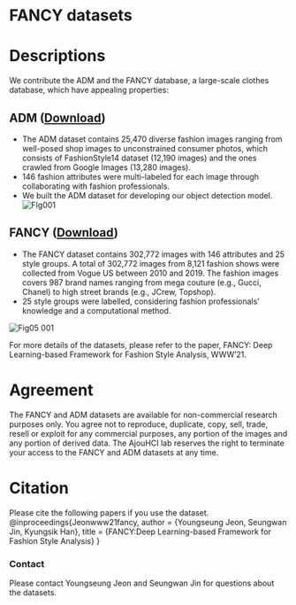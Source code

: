 # FANCY datasets


# Descriptions
We contribute the ADM and the FANCY database, a large-scale clothes database, which have appealing properties:

## ADM  ([Download](https://drive.google.com/drive/folders/1rvd5D0vv2MrMEaZZpmeJ2ny6Tn44DyA-?usp=sharing))
- The ADM dataset contains 25,470 diverse fashion images ranging from well-posed shop images to unconstrained consumer photos, which consists of FashionStyle14 dataset (12,190 images) and the ones crawled from Google Images (13,280 images).
- 146 fashion attributes were multi-labeled for each image through collaborating with fashion professionals.
- We built the ADM dataset for developing our object detection model. 
![FIg001](https://user-images.githubusercontent.com/30140635/107113079-d8b8a380-689f-11eb-9d7e-99d18c15b5e4.jpeg)


## FANCY  ([Download](https://drive.google.com/drive/folders/1abIiasmgCSdvNpEDJM9-2iaURlTQh8PY?usp=sharing))
- The FANCY dataset contains 302,772 images with 146 attributes and 25 style groups.
A total of 302,772 images from 8,121 fashion shows were collected from Vogue US between 2010 and 2019. The fashion images covers 987 brand names ranging from mega couture (e.g., Gucci, Chanel) to high street brands (e.g., JCrew, Topshop).
- 25 style groups were labelled, considering fashion professionals’ knowledge and a computational method.


![Fig05 001](https://user-images.githubusercontent.com/30140635/107113084-e2420b80-689f-11eb-89ab-7251ecdf02e5.jpeg)


For more details of the datasets, please refer to the paper, FANCY: Deep Learning-based Framework for Fashion Style Analysis, WWW’21. 
 
# Agreement
The FANCY and ADM datasets are available for non-commercial research purposes only.
You agree not to reproduce, duplicate, copy, sell, trade, resell or exploit for any commercial purposes, any portion of the images and any portion of derived data.
The AjouHCI lab reserves the right to terminate your access to the FANCY and ADM datasets at any time.

# Citation
Please cite the following papers if you use the dataset.
@inproceedings{Jeonwww21fancy,
 author = {Youngseung Jeon, Seungwan Jin, Kyungsik Han},
 title = {FANCY:Deep Learning-based Framework for Fashion Style Analysis} }

### Contact
Please contact Youngseung Jeon and Seungwan Jin for questions about the datasets.
